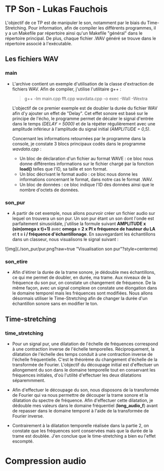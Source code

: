 # TP Son - Lukas Fauchois

L'objectif de ce TP est de manipuler le son, notamment par le biais du Time-Stretching. Pour information, afin de compiler les différents programmes, il y a un Makefile par répertoire ainsi qu'un Makefile "général" dans le répertoire principal. De plus, chaque fichier .WAV généré se trouve dans le répertoire associé à l'exécutable.

## Les fichiers WAV

### main
- L'archive contient un exemple d'utilisation de la classe d'extraction de fichiers WAV. Afin de compiler, j'utilise l'utilitaire g++ :

  > g++ -lm main.cpp fft.cpp wavdata.cpp -o exec -Wall -Wextra

  L'objectif de ce premier exemple est de doubler la durée du fichier WAV afin d'y ajouter un effet de "Delay". Cet effet sonore est basé sur le principe de l'écho, le programme permet de décaler le signal d'entrée dans le temps *(DELAY = 5000)* et de la répéter régulièrement avec une amplitude inférieur à l'amplitude du signal initial *(AMPLITUDE = 0,5)*.

  Concernant les informations retournées par le programme dans la console, je constate 3 blocs principaux codés dans le programme *wavdata.cpp* :
    * Un bloc de déclaration d'un fichier au format WAVE : ce bloc nous donne différentes informations sur le fichier chargé par la fonction **load()** telles que l'ID, sa taille et son format.
    * Un bloc décrivant le format audio : ce bloc nous donne les informations concernant le format, dans notre cas le format .WAV.
    * Un bloc de données : ce bloc indique l'ID des données ainsi que le nombre d'octets de données.

### son_pur
- A partir de cet exemple, nous allons pourvoir créer un fichier audio sur lequel on trouvera un son pur. Un son pur étant un son dont l'onde est parfaitement sinusoïdale, j'utilise la formule suivant **AMPLITUDE x (sin(omega x t)+1)** avec **omega = 2 x PI x fréquence de hauteur du LA** et **t = i / fréquence d'échantillonage**. En sauvegardant les échantillons dans un classeur, nous visualisons le signal suivant :

![img](./son_pur/pur.png?raw=true "Visualisation son pur"?style=centerme) 

### son_etire
- Afin d'étirer la durée de la trame sonore, je dédouble mes échantillons, ce qui me permet de doubler, en durée, ma trame. Aux niveaux de la fréquence du son pur, on constate un changement de fréquence. De la même façon, avec un signal complexe on constate une élongation dans le domaine temporel mais les fréquences sont modifiées. Nous allons désormais utiliser le Time-Stretching afin de changer la durée d'un échantillon sonore sans en modifier le ton.

## Time-stretching

### time_stretching

- Pour un signal pur, une dilatation de l'échelle de fréquences correspond à une contraction inverse de l'échelle temporelles. Réciproquement, la dilatation de l'échelle des temps conduit à une contraction inverse de l'échelle fréquentielle. C'est le théorème du changement d'échelle de la transformée de Fourier. L'objectif du découpage initial est d'effectuer un allongement du son dans le domaine temporelle tout en conservant les fréquences initiales, d'où l'utilité d'effectuer les deux dilatations séparemmment.

- Afin d'effectuer le découpage du son, nous disposons de la transformée de Fourier qui va nous permettre de découper la trame sonore et la dilatation du spectre de fréquence. Afin d'effectuer cette dilatation, je dédouble mes valeurs dans le domaine fréquentiel (**long_audio_f**) avant de repasser dans le domaine temporel à l'aide de la transformée de Fourier inverse.

- Contrairement à la dilatation temporelle réalisée dans la partie 2, on constate que les fréquences sont conservées mais que la durée de la trame est doublée. J'en conclue que le time-stretching a bien eu l'effet escompté.

# Compression audio
